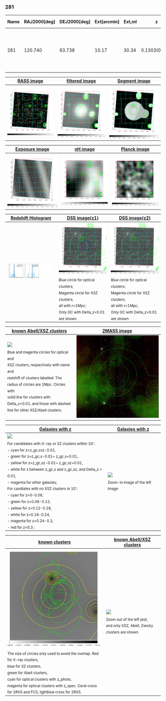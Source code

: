 <div STYLE="page-break-after: always;"></div>

### 281

|Name|RAJ2000[deg]|DEJ2000[deg] |Ext[arcmin]| Ext,ml | z | z_src| C|GC(XSZ,Delta_z<0.01)| GC(OPT,Delta_z<0.01)|GC| R_sig[arcmin] | R500[arcmin] | R500[Mpc]| CRsig[c/s] | CR500[c/s] |L500[1E44 erg/s]|F500[1E-12 erg/s/cm^2]| M500[1E14 Msun]|Tx[keV]|Cnt_sig|Beta|Rc[arcmin]|Comment|Alias|
|---|---|---|---|---|---|------|---|--------|---------|----------|---|---|---|---|---|---|---|---|---|---|---|---|---|---|
|281| 120.740| 63.738| 10.17| 30.34| 0.1303(0.005)| z1,| G| -| -| A, N, W| 19.762| 7.154| 0.997| 0.215(0.054)| 0.195(0.049)| 1.609(0.717)| 3.593(1.602)| 3.19(0.70)| 4.57(0.64)| 93.3| 0.724(-0.125+0.276)| 10.836(-2.144+4.052)| An Abell cluster with z-0.1236 and offset = 0.69 Mpc(5.07 arcmin)| t444|

|[RASS image](../image/281/281_img.pdf)|[filtered image](../image/281/281_fil.pdf)|[Segment image](../image/281/281_seg.pdf)|
|-------------------|--------------------|-------------------|
| <img src="../image/281/281_img.png" width="300">  | <img src="../image/281/281_fil.png" width="300">   | <img src="../image/281/281_seg.png" width="300">  |

|[Exposure image](../image/281/281_mex.pdf)| [nH image](../image/281/281_nh.pdf)| [Planck image](../image/281/281_p.pdf)|
|-------------------|--------------------|-------------------|
|<img src="../image/281/281_mex.png" width="300">   | <img src="../image/281/281_nh.png" width="300">    | <img src="../image/281/281_p.png" width="300"> |

|[Redshift Histogram](../image/281/281_zg.pdf) | [DSS image(z1)](../image/281/281_dss_z1.pdf)      |  [DSS image(z2)](../image/281/281_dss_z2.pdf)    |
|-------------------|--------------------|-------------------|
|<img src="../image/281/281_zg.png" width="300"> |<img src="../image/281/281_dss_z1.png" width="300"> <sub><br>Blue circle for optical clusters; <br>Magenta circle for XSZ clusters; <br>all with r=1Mpc; <br>Only GC with Delta_z<0.01 are shown. </sub>| <img src="../image/281/281_dss_z2.png" width="300"><sub><br>Blue circle for optical clusters; <br>Magenta circle for XSZ clusters; <br>all with r=1Mpc; <br>Only GC with Delta_z<0.01 are shown. </sub> |

|[known Abell/XSZ clusters](../image/281/281_m.pdf) | [2MASS image](../image/281/281_2mass.pdf)      |
|-------------------|-------------------|
|<img src=../image/281/281_m.png width="300"> <br><sub>Blue and magenta circles for optical and <br>XSZ clusters, respectively with name and <br>redshift of clusters labelled. The <br>radius of circles are 1Mpc. Circles with <br>solid line for clusters with <br>Delta_z<0.01, and those with dashed <br>line for other XSZ/Abell clusters.        </sub>|<img src="../image/281/281_2mass.png" width="300">  |

|[Galaxies with z](../image/281/281_opt_ned.pdf) |[Galaxies with z](../image/281/281_opt_ned_zoom.pdf) |
|-------------------|-------------------|
| <img src=../image/281/281_opt_ned.png width="300"> <br><sub> For candidates with X-ray or SZ clusters within 10': <br> - cyan for z<z_gc,xsz-0.01, <br> - green for z=z_gc,x-0.01~ z_gc,x+0.01, <br> - yellow for z=z_gc,sz-0.01~ z_gc,sz+0.01, <br> - white for z between z_gc,x and z_gc,sz, and Delta_z > 0.01, <br> - magenta for other galaxies; <br>For candiates with no XSZ clusters in 10': <br> - cyan for z=0-0.06, <br> - green for z=0.06-0.12, <br> - yellow for z=0.12-0.18, <br> - white for z=0.18-0.24, <br> - magenta for z=0.24-0.3, <br> - red for z>0.3 ;  </sub>|<img src=../image/281/281_opt_ned_zoom.png width="300">  <br><sub> Zoom-in image of the left image</sub>|

|[known clusters](../image/281/281_gc.pdf) |[known Abell/XSZ clusters](../image/281/281_gc_large.pdf) |
|-------------------|-------------------|
| <img src=../image/281/281_gc.png width="300"> <br><sub> The size of circles only used to avoid the overlap. Red for X-ray clusters, <br> blue for SZ clusters, <br> green for Abell clusters, <br> cyan for optical clusters with z_photo, <br> magenta for optical clusters with z_spec. Coral cross for 1RXS and FCS, lightblue cross for 2RXS. </sub>|<img src=../image/281/281_gc_large.png width="300"> <br><sub> Zoom out of the left plot, <br> and only XSZ, Abell, Zwicky clusters are shown. </sub> |



